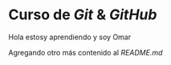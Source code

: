 # Curso de _Git_ & _GitHub_

Hola estosy aprendiendo y soy Omar

Agregando otro más contenido al _README.md_
